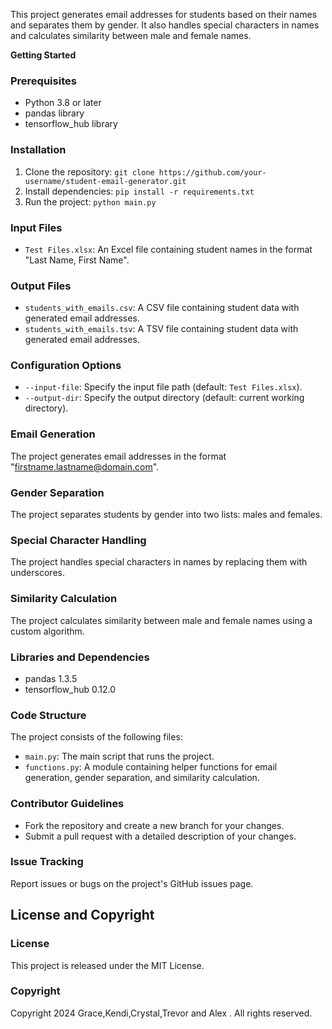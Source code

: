 
This project generates email addresses for students based on their names and separates them by gender. It also handles special characters in names and calculates similarity between male and female names.

**Getting Started**

### Prerequisites

* Python 3.8 or later
* pandas library
* tensorflow_hub library

### Installation

1. Clone the repository: `git clone https://github.com/your-username/student-email-generator.git`
2. Install dependencies: `pip install -r requirements.txt`
3. Run the project: `python main.py`

### Input Files

* `Test Files.xlsx`: An Excel file containing student names in the format "Last Name, First Name".

### Output Files

* `students_with_emails.csv`: A CSV file containing student data with generated email addresses.
* `students_with_emails.tsv`: A TSV file containing student data with generated email addresses.

### Configuration Options

* `--input-file`: Specify the input file path (default: `Test Files.xlsx`).
* `--output-dir`: Specify the output directory (default: current working directory).



### Email Generation

The project generates email addresses in the format "firstname.lastname@domain.com".

### Gender Separation

The project separates students by gender into two lists: males and females.

### Special Character Handling

The project handles special characters in names by replacing them with underscores.

### Similarity Calculation

The project calculates similarity between male and female names using a custom algorithm.


### Libraries and Dependencies

* pandas 1.3.5
* tensorflow_hub 0.12.0

### Code Structure

The project consists of the following files:

* `main.py`: The main script that runs the project.
* `functions.py`: A module containing helper functions for email generation, gender separation, and similarity calculation.

### Contributor Guidelines

* Fork the repository and create a new branch for your changes.
* Submit a pull request with a detailed description of your changes.

### Issue Tracking

Report issues or bugs on the project's GitHub issues page.

**License and Copyright**
----------------------

### License

This project is released under the MIT License.

### Copyright

Copyright 2024 Grace,Kendi,Crystal,Trevor and Alex . All rights reserved.





